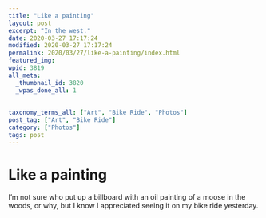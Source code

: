 ```yaml
---
title: "Like a painting"
layout: post
excerpt: "In the west."
date: 2020-03-27 17:17:24
modified: 2020-03-27 17:17:24
permalink: 2020/03/27/like-a-painting/index.html
featured_img: 
wpid: 3819
all_meta: 
  _thumbnail_id: 3820
  _wpas_done_all: 1
  
  
taxonomy_terms_all: ["Art", "Bike Ride", "Photos"]
post_tag: ["Art", "Bike Ride"]
category: ["Photos"]
tags: post
---
```


# Like a painting

I’m not sure who put up a billboard with an oil painting of a moose in the woods, or why, but I know I appreciated seeing it on my bike ride yesterday.